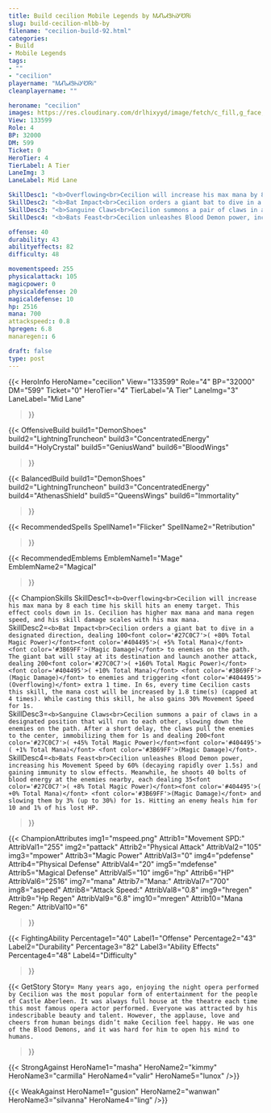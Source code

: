 ```yaml
---
title: Build cecilion Mobile Legends by ᎷᏗᏖᏗᏕᏂᎥᎩᏬᏒᎥ
slug: build-cecilion-mlbb-by
filename: "cecilion-build-92.html"
categories: 
- Build 
- Mobile Legends
tags: 
- ""
- "cecilion"
playername: "ᎷᏗᏖᏗᏕᏂᎥᎩᏬᏒᎥ"
cleanplayername: ""

heroname: "cecilion"
images: https://res.cloudinary.com/drlhixyyd/image/fetch/c_fill,g_face,f_auto/https://cdn2-build.mobagenie.my.id/p/images/banner/full/cecilion.jpg
View: 133599 
Role: 4 
BP: 32000
DM: 599 
Ticket: 0 
HeroTier: 4 
TierLabel: A Tier 
LaneImg: 3
LaneLabel: Mid Lane 

SkillDesc1: "<b>Overflowing<br>Cecilion will increase his max mana by 8 each time his skill hits an enemy target. This effect cools down in 1s. Cecilion has higher max mana and mana regen speed, and his skill damage scales with his max mana."   
SkillDesc2: "<b>Bat Impact<br>Cecilion orders a giant bat to dive in a designated direction, dealing 100<font color='#27C0C7'>( +80% Total Magic Power)</font><font color='#404495'>( +5% Total Mana)</font> <font color='#3B69FF'>(Magic Damage)</font> to enemies on the path. The giant bat will stay at its destination and launch another attack, dealing 200<font color='#27C0C7'>( +160% Total Magic Power)</font><font color='#404495'>( +10% Total Mana)</font> <font color='#3B69FF'>(Magic Damage)</font> to enemies and triggering <font color='#404495'>(Overflowing)</font> extra 1 time. In 6s, every time Cecilion casts this skill, the mana cost will be increased by 1.8 time(s) (capped at 4 times). While casting this skill, he also gains 30% Movement Speed for 1s."   
SkillDesc3: "<b>Sanguine Claws<br>Cecilion summons a pair of claws in a designated position that will run to each other, slowing down the enemies on the path. After a short delay, the claws pull the enemies to the center, immobilizing them for 1s and dealing 200<font color='#27C0C7'>( +45% Total Magic Power)</font><font color='#404495'>( +1% Total Mana)</font> <font color='#3B69FF'>(Magic Damage)</font>."   
SkillDesc4: "<b>Bats Feast<br>Cecilion unleashes Blood Demon power, increasing his Movement Speed by 60% (decaying rapidly over 1.5s) and gaining immunity to slow effects. Meanwhile, he shoots 40 bolts of blood energy at the enemies nearby, each dealing 35<font color='#27C0C7'>( +8% Total Magic Power)</font><font color='#404495'>( +0% Total Mana)</font> <font color='#3B69FF'>(Magic Damage)</font> and slowing them by 3% (up to 30%) for 1s. Hitting an enemy heals him for 10 and 1% of his lost HP."  

offense: 40 
durability: 43 
abilityeffects: 82 
difficulty: 48 

movementspeed: 255
physicalattack: 105
magicpower: 0
physicaldefense: 20
magicaldefense: 10
hp: 2516
mana: 700
attackspeed:: 0.8
hpregen: 6.8
manaregen:: 6

draft: false
type: post
---
```


{{< HeroInfo 
HeroName="cecilion" 
View="133599" 
Role="4" 
BP="32000" 
DM="599" 
Ticket="0" 
HeroTier="4" 
TierLabel="A Tier" 
LaneImg="3" 
LaneLabel="Mid Lane" 
>}}
 
{{< OffensiveBuild 
build1="DemonShoes"  
build2="LightningTruncheon" 
build3="ConcentratedEnergy" 
build4="HolyCrystal" 
build5="GeniusWand" 
build6="BloodWings" 
>}} 

{{< BalancedBuild 
build1="DemonShoes"  
build2="LightningTruncheon" 
build3="ConcentratedEnergy" 
build4="AthenasShield" 
build5="QueensWings" 
build6="Immortality" 
>}}


{{< RecommendedSpells 
SpellName1="Flicker" 
SpellName2="Retribution" 
>}}  

{{< RecommendedEmblems 
EmblemName1="Mage" 
EmblemName2="Magical" 
>}}   

{{< ChampionSkills 
SkillDesc1=`<b>Overflowing<br>Cecilion will increase his max mana by 8 each time his skill hits an enemy target. This effect cools down in 1s. Cecilion has higher max mana and mana regen speed, and his skill damage scales with his max mana.`   
SkillDesc2=`<b>Bat Impact<br>Cecilion orders a giant bat to dive in a designated direction, dealing 100<font color='#27C0C7'>( +80% Total Magic Power)</font><font color='#404495'>( +5% Total Mana)</font> <font color='#3B69FF'>(Magic Damage)</font> to enemies on the path. The giant bat will stay at its destination and launch another attack, dealing 200<font color='#27C0C7'>( +160% Total Magic Power)</font><font color='#404495'>( +10% Total Mana)</font> <font color='#3B69FF'>(Magic Damage)</font> to enemies and triggering <font color='#404495'>(Overflowing)</font> extra 1 time. In 6s, every time Cecilion casts this skill, the mana cost will be increased by 1.8 time(s) (capped at 4 times). While casting this skill, he also gains 30% Movement Speed for 1s.`   
SkillDesc3=`<b>Sanguine Claws<br>Cecilion summons a pair of claws in a designated position that will run to each other, slowing down the enemies on the path. After a short delay, the claws pull the enemies to the center, immobilizing them for 1s and dealing 200<font color='#27C0C7'>( +45% Total Magic Power)</font><font color='#404495'>( +1% Total Mana)</font> <font color='#3B69FF'>(Magic Damage)</font>.`   
SkillDesc4=`<b>Bats Feast<br>Cecilion unleashes Blood Demon power, increasing his Movement Speed by 60% (decaying rapidly over 1.5s) and gaining immunity to slow effects. Meanwhile, he shoots 40 bolts of blood energy at the enemies nearby, each dealing 35<font color='#27C0C7'>( +8% Total Magic Power)</font><font color='#404495'>( +0% Total Mana)</font> <font color='#3B69FF'>(Magic Damage)</font> and slowing them by 3% (up to 30%) for 1s. Hitting an enemy heals him for 10 and 1% of his lost HP.`   
>}}

{{< ChampionAttributes
img1="mspeed.png" Attrib1="Movement SPD:" AttribVal1="255"
img2="pattack" Attrib2="Physical Attack" AttribVal2="105"
img3="mpower" Attrib3="Magic Power" AttribVal3="0"
img4="pdefense" Attrib4="Physical Defense" AttribVal4="20"
img5="mdefense" Attrib5="Magical Defense" AttribVal5="10"
img6="hp" Attrib6="HP" AttribVal6="2516"
img7="mana" Attrib7="Mana:" AttribVal7="700"
img8="aspeed" Attrib8="Attack Speed:" AttribVal8="0.8"
img9="hregen" Attrib9="Hp Regen" AttribVal9="6.8"
img10="mregen" Attrib10="Mana Regen:" AttribVal10="6"
>}}


{{< FightingAbility
Percentage1="40" Label1="Offense"
Percentage2="43" Label2="Durability"
Percentage3="82" Label3="Ability Effects"
Percentage4="48" Label4="Difficulty"
 >}}

{{< GetStory 
Story=` Many years ago, enjoying the night opera performed by Cecilion was the most popular form of entertainment for the people of Castle Aberleen. It was always full house at the theatre each time this most famous opera actor performed. Everyone was attracted by his indescribable beauty and talent. However, the applause, love and cheers from human beings didn’t make Cecilion feel happy. He was one of the Blood Demons, and it was hard for him to open his mind to humans.` 
>}}

{{< StrongAgainst 
HeroName1="masha"
HeroName2="kimmy"
HeroName3="carmilla"
HeroName4="valir"
HeroName5="lunox"
/>}}

{{< WeakAgainst
HeroName1="gusion"
HeroName2="wanwan"
HeroName3="silvanna"
HeroName4="ling"
/>}}
